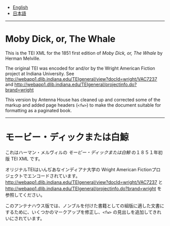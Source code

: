 * [English](#en)
* [日本語](#ja)

----

# <a name="en"></a>Moby Dick, or, The Whale

This is the TEI XML for the 1851 first edition of *Moby Dick, or, The Whale* by Herman Melville.

The original TEI was encoded for and/or by the Wright American Fiction
project at Indiana University. See http://webapp1.dlib.indiana.edu/TEIgeneral/view?docId=wright/VAC7237 and http://webapp1.dlib.indiana.edu/TEIgeneral/projectinfo.do?brand=wright

This version by Antenna House has cleaned up and corrected some of the markup and added page headers (`<fw>`) to make the document suitable for formatting as a paginated book.

----

# <a name="ja"></a>モービー・ディックまたは白鯨</a>

これはハーマン・メルヴィルの *モービー・ディックまたは白鯨* の１８５１年初版 TEI XML です。

オリジナルTEIはいんぢあなインディアナ大学の Wright American Fictionプロジェクトでエンコードされています。
 http://webapp1.dlib.indiana.edu/TEIgeneral/view?docId=wright/VAC7237 と http://webapp1.dlib.indiana.edu/TEIgeneral/projectinfo.do?brand=wright
 を参照してください。

このアンテナハウス版では、ノンブルを付けた書籍としての組版に適した文書にするために、いくつかのマークアップを修正し、`<fw>` の見出しを追加してきれいにされています。
